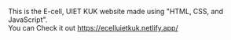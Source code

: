 

<p>
  This is the E-cell, UIET KUK website made using "HTML, CSS, and JavaScript".
  <br>
  You can Check it out <a href="https://ecelluietkuk.netlify.app/">https://ecelluietkuk.netlify.app/</a>
    </p>

